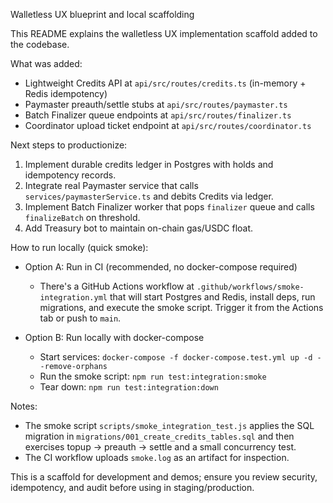 Walletless UX blueprint and local scaffolding

This README explains the walletless UX implementation scaffold added to the codebase.

What was added:
- Lightweight Credits API at `api/src/routes/credits.ts` (in-memory + Redis idempotency)
- Paymaster preauth/settle stubs at `api/src/routes/paymaster.ts`
- Batch Finalizer queue endpoints at `api/src/routes/finalizer.ts`
- Coordinator upload ticket endpoint at `api/src/routes/coordinator.ts`

Next steps to productionize:
1. Implement durable credits ledger in Postgres with holds and idempotency records.
2. Integrate real Paymaster service that calls `services/paymasterService.ts` and debits Credits via ledger.
3. Implement Batch Finalizer worker that pops `finalizer` queue and calls `finalizeBatch` on threshold.
4. Add Treasury bot to maintain on-chain gas/USDC float.

How to run locally (quick smoke):

- Option A: Run in CI (recommended, no docker-compose required)
	- There's a GitHub Actions workflow at `.github/workflows/smoke-integration.yml` that will start Postgres and Redis, install deps, run migrations, and execute the smoke script. Trigger it from the Actions tab or push to `main`.

- Option B: Run locally with docker-compose
	- Start services: `docker-compose -f docker-compose.test.yml up -d --remove-orphans`
	- Run the smoke script: `npm run test:integration:smoke`
	- Tear down: `npm run test:integration:down`

Notes:
- The smoke script `scripts/smoke_integration_test.js` applies the SQL migration in `migrations/001_create_credits_tables.sql` and then exercises topup → preauth → settle and a small concurrency test.
- The CI workflow uploads `smoke.log` as an artifact for inspection.

This is a scaffold for development and demos; ensure you review security, idempotency, and audit before using in staging/production.
